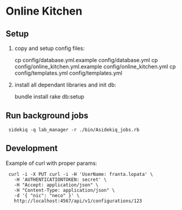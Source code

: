 Online Kitchen
==============

Setup
-----

 1. copy and setup config files:

      cp config/database.yml.example config/database.yml
      cp config/online_kitchen.yml.example config/online_kitchen.yml
      cp config/templates.yml config/templates.yml

 2. install all dependant libraries and init db:

      bundle install
      rake db:setup

Run background jobs
-------------------

     sidekiq -q lab_manager -r ./bin/Asidekiq_jobs.rb

Development
-----------

Example of curl with proper params:

     curl -i -X PUT curl -i -H 'UserName: franta.lopata' \
       -H 'AUTHENTICATIONTOKEN: secret' \
       -H "Accept: application/json" \
       -H "Content-Type: application/json" \
       -d '{ "nic": "neco" }' \
       http://localhost:4567/api/v1/configurations/123

